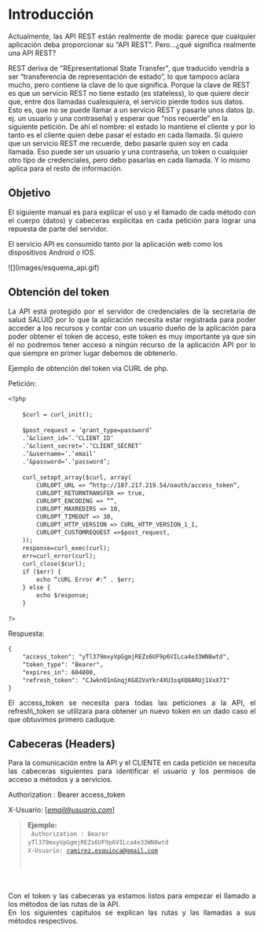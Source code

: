 # Introducción

<p style="text-align: justify;">Actualmente, las API REST están realmente de moda: parece que cualquier aplicación deba proporcionar su “API REST”. Pero...¿qué significa realmente una API REST?

REST deriva de "REpresentational State Transfer", que traducido vendría a ser “transferencia de representación de estado”, lo que tampoco aclara mucho, pero contiene la clave de lo que significa. Porque la clave de REST es que un servicio REST no tiene estado (es stateless), lo que quiere decir que, entre dos llamadas cualesquiera, el servicio pierde todos sus datos. Esto es, que no se puede llamar a un servicio REST y pasarle unos datos (p. ej. un usuario y una contraseña) y esperar que “nos recuerde” en la siguiente petición. De ahí el nombre: el estado lo mantiene el cliente y por lo tanto es el cliente quien debe pasar el estado en cada llamada. Si quiero que un servicio REST me recuerde, debo pasarle quien soy en cada llamada. Eso puede ser un usuario y una contraseña, un token o cualquier otro tipo de credenciales, pero debo pasarlas en cada llamada. Y lo mismo aplica para el resto de información.
</p>

## Objetivo

<p style="text-align: justify;">
El siguiente manual es para explicar el uso y el llamado de cada método con el cuerpo (datos) y cabeceras explicitas en cada petición para lograr una repuesta de parte del servidor.

El servicio API es consumido tanto por la aplicación web como los dispositivos Android o IOS.
</p>
![](images/esquema_api.gif)

## Obtención del token

<p style="text-align: justify;">
La API está protegido por el servidor de credenciales de la secretaria de salud SALUID por lo que la aplicación necesita estar registrada para poder acceder a los recursos y contar con un usuario dueño de la aplicación para poder obtener el token de acceso, este token es muy importante ya que sin él no podremos tener acceso a ningún recurso de la aplicación API por lo que siempre en primer lugar debemos de obtenerlo.

Ejemplo de obtención del token via CURL de php.</p>

Petición:

	<?php

		$curl = curl_init();
		
		$post_request = ‘grant_type=password’
		.’&client_id=’.’CLIENT_ID’
		.’&client_secret=’.’CLIENT_SECRET’
		.’&username=’.’email’
		.’&password=’.’password’;
		
		curl_setopt_array($curl, array(
			CURLOPT_URL => “http://187.217.219.54/oauth/access_token“,
			CURLOPT_RETURNTRANSFER => true,
			CURLOPT_ENCODING => “”,
			CURLOPT_MAXREDIRS => 10,
			CURLOPT_TIMEOUT => 30,
			CURLOPT_HTTP_VERSION => CURL_HTTP_VERSION_1_1,
			CURLOPT_CUSTOMREQUEST =>$post_request,
		));
		response=curl_exec(curl);
		err=curl_error(curl);
		curl_close($curl);
		if ($err) {
			echo “cURL Error #:” . $err;
		} else {
			echo $response;
		}

	?>

Respuesta:

	{
		"access_token": "yTl379mxyVpGgmjREZs6UF9p6VILca4e33WN8wtd",
		"token_type": "Bearer",
		"expires_in": 604800,
		"refresh_token": "CJwknO1nGnqjKG82VaYkr4XU3sqXQ8ARUj1VxX7I"
	}

<p style="text-align: justify;">
El access_token se necesita para todas las peticiones a la API, el refresh\_token se utilizara para obtener un nuevo token en un dado caso el que obtuvimos primero caduque.
</p>

## Cabeceras (Headers)

<p style="text-align: justify;">
Para la comunicación entre la API y el CLIENTE en cada petición se necesita las cabeceras siguientes para identificar el usuario y los permisos de acceso a métodos y a servicios.
</p>

Authorization : Bearer access_token

X-Usuario: [*email@usuario.com*]

>**Ejemplo:**
<code><br>
	Authorization : Bearer yTl379mxyVpGgmjREZs6UF9p6VILca4e33WN8wtd</code>
	<code><br>X-Usuario: ramirez.esquinca@gmail.com
</code>
	
<p style="text-align: justify;">
Con el token y las cabeceras ya estamos listos para empezar el llamado a los métodos de las rutas de la API.<br>
En los siguientes capitulos se explican las rutas y las llamadas a sus métodos respectivos.
</p>